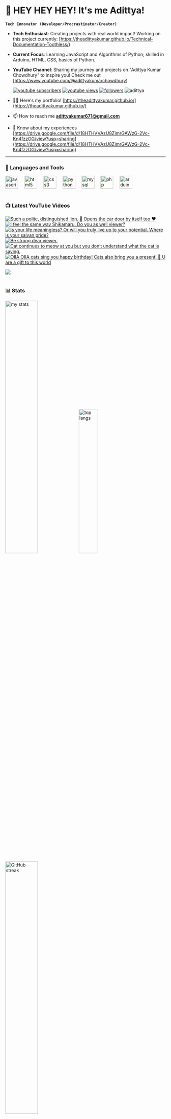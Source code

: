 # 👑 HEY HEY HEY! It's me Adittya!

**`Tech Innovator (Developer/Procrastinator/Creator)`**

- **Tech Enthusiast**: Creating projects with real world impact! Working on this project currently: [https://theadittyakumar.github.io/Technical-Documentation-Toothless/)
- **Current Focus**: Learning JavaScript and Algorithms of Python; skilled in Arduino, HTML, CSS, basics of Python.
- **YouTube Channel**: Sharing my journey and projects on "Adittya Kumar Chowdhury" to inspire you! Check me out [https://www.youtube.com/@adittyakumarchowdhury) 

   <p align="left">
      <a href="https://www.youtube.com/channel/UCu68HfYtlcXFI7kNhnSdspA?sub_confirmation=1">
         <img alt="youtube subscribers" title="Subscribe to my YouTube channel" src="https://custom-icon-badges.demolab.com/youtube/channel/subscribers/UCu68HfYtlcXFI7kNhnSdspA?color=%23E05D44&label=SUBSCRIBE&logo=video&logoColor=white&style=for-the-badge&labelColor=CE4630"/></a> 
      <a href="https://www.youtube.com/c/adittyakumarchowdhury">
         <img alt="youtube views" title="YouTube views" src="https://custom-icon-badges.demolab.com/youtube/channel/views/UCu68HfYtlcXFI7kNhnSdspA?color=%23E1AD0E&logo=eye&logoColor=white&style=for-the-badge&labelColor=C79600"/></a> 
      <a href="https://github.com/TheAdittyaKumar?tab=followers">
         <img alt="followers" title="Follow me on Github" src="https://custom-icon-badges.demolab.com/github/followers/TheAdittyaKumar?color=236ad3&labelColor=1155ba&style=for-the-badge&logo=person-add&label=Follow&logoColor=white"/></a>
      <img src="https://komarev.com/ghpvc/?username=TheAdittyaKumar&label=Profile%20views&color=0e75b6&style=flat" alt="adittya" />
   </p>


- 👨‍💻 Here's my portfolio! [https://theadittyakumar.github.io/](https://theadittyakumar.github.io/)

- 📫 How to reach me **adittyakumar671@gmail.com**

- 📄 Know about my experiences [https://drive.google.com/file/d/18HTHVVAzU8ZimrGAWzG-2Vc-Kn4fzzOG/view?usp=sharing](https://drive.google.com/file/d/18HTHVVAzU8ZimrGAWzG-2Vc-Kn4fzzOG/view?usp=sharing)

---

### 🧰 Languages and Tools

<div align="left">
  <img src="https://cdn.jsdelivr.net/gh/devicons/devicon/icons/javascript/javascript-original.svg" height="40" alt="javascript logo"  />
  <img width="12" />
  <img src="https://cdn.jsdelivr.net/gh/devicons/devicon/icons/html5/html5-original.svg" height="40" alt="html5 logo"  />
  <img width="12" />
  <img src="https://cdn.jsdelivr.net/gh/devicons/devicon/icons/css3/css3-original.svg" height="40" alt="css3 logo"  />
  <img width="12" />
  <img src="https://cdn.jsdelivr.net/gh/devicons/devicon/icons/python/python-original.svg" height="40" alt="python logo"  />
  <img width="12" />
  <img src="https://cdn.jsdelivr.net/gh/devicons/devicon/icons/mysql/mysql-original.svg" height="40" alt="mysql logo"  />
  <img width="12" />
  <img src="https://cdn.jsdelivr.net/gh/devicons/devicon/icons/php/php-original.svg" height="40" alt="php logo"  />
  <img width="12" />
  <img src="https://cdn.jsdelivr.net/gh/devicons/devicon/icons/arduino/arduino-original.svg" height="40" alt="arduino logo"  />
</div>


#

### 📺 Latest YouTube Videos

<!-- BEGIN YOUTUBE-CARDS -->
[![Such a polite, distinguished lion. 🦁 Opens the car door by itself too ❤️](https://ytcards.demolab.com/?id=yBJ1cXf3NJU&title=Such+a+polite%2C+distinguished+lion.+%F0%9F%A6%81+Opens+the+car+door+by+itself+too+%E2%9D%A4%EF%B8%8F&lang=en&timestamp=1744728908&background_color=%230d1117&title_color=%23ffffff&stats_color=%23dedede&max_title_lines=1&width=250&border_radius=5 "Such a polite, distinguished lion. 🦁 Opens the car door by itself too ❤️")](https://www.youtube.com/watch?v=yBJ1cXf3NJU)
[![I feel the same way Shikamaru. Do you as well viewer?](https://ytcards.demolab.com/?id=emzBMDdQZj0&title=I+feel+the+same+way+Shikamaru.+Do+you+as+well+viewer%3F&lang=en&timestamp=1744726221&background_color=%230d1117&title_color=%23ffffff&stats_color=%23dedede&max_title_lines=1&width=250&border_radius=5 "I feel the same way Shikamaru. Do you as well viewer?")](https://www.youtube.com/watch?v=emzBMDdQZj0)
[![Is your life meaningless? Or will you truly live up to your potential. Where is your saiyan pride?](https://ytcards.demolab.com/?id=xFVBkkdSEhk&title=Is+your+life+meaningless%3F+Or+will+you+truly+live+up+to+your+potential.+Where+is+your+saiyan+pride%3F&lang=en&timestamp=1744718248&background_color=%230d1117&title_color=%23ffffff&stats_color=%23dedede&max_title_lines=1&width=250&border_radius=5 "Is your life meaningless? Or will you truly live up to your potential. Where is your saiyan pride?")](https://www.youtube.com/watch?v=xFVBkkdSEhk)
[![Be strong dear viewer.](https://ytcards.demolab.com/?id=AvlwVUyyc0I&title=Be+strong+dear+viewer.&lang=en&timestamp=1744711610&background_color=%230d1117&title_color=%23ffffff&stats_color=%23dedede&max_title_lines=1&width=250&border_radius=5 "Be strong dear viewer.")](https://www.youtube.com/watch?v=AvlwVUyyc0I)
[![Cat continues to meow at you but you don’t understand what the cat is saying.](https://ytcards.demolab.com/?id=MplbV-28M8Q&title=Cat+continues+to+meow+at+you+but+you+don%E2%80%99t+understand+what+the+cat+is+saying.&lang=en&timestamp=1744691746&background_color=%230d1117&title_color=%23ffffff&stats_color=%23dedede&max_title_lines=1&width=250&border_radius=5 "Cat continues to meow at you but you don’t understand what the cat is saying.")](https://www.youtube.com/watch?v=MplbV-28M8Q)
[![OIIA OIIA cats sing you happy birthday! Cats also bring you a present! 🎁 U are a gift to this world](https://ytcards.demolab.com/?id=zmPab7Wp2N0&title=OIIA+OIIA+cats+sing+you+happy+birthday%21+Cats+also+bring+you+a+present%21+%F0%9F%8E%81+U+are+a+gift+to+this+world&lang=en&timestamp=1744675483&background_color=%230d1117&title_color=%23ffffff&stats_color=%23dedede&max_title_lines=1&width=250&border_radius=5 "OIIA OIIA cats sing you happy birthday! Cats also bring you a present! 🎁 U are a gift to this world")](https://www.youtube.com/watch?v=zmPab7Wp2N0)
<!-- END YOUTUBE-CARDS -->

[<img src="https://custom-icon-badges.demolab.com/badge/-Subscribe%20For%20More-red?style=for-the-badge&logo=video&logoColor=white"/>](https://www.youtube.com/channel/UCu68HfYtlcXFI7kNhnSdspA?sub_confirmation=1)

#

### 📊 Stats

<div align="left">
  <img alt="my stats" width="45%" src="https://github-readme-stats.vercel.app/api?username=TheAdittyaKumar&show_icons=true&hide_border=true&theme=vision-friendly-dark" />
  <img alt="top langs" width="34%" src="https://github-readme-stats.vercel.app/api/top-langs/?username=TheAdittyaKumar&layout=compact&hide_border=true&theme=vision-friendly-dark" />
  <img alt="GitHub streak" width="45%" src="https://github-readme-streak-stats.herokuapp.com/?user=TheAdittyaKumar&theme=vision-friendly-dark&hide_border=true" />

</div>



<!-- ![GitHub Streak](https://streak-stats.demolab.com?user=TheAdittyaKumar&theme=swift&border_radius=4.5) -->
#

